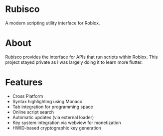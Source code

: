 # Rubisco
A modern scripting utility interface for Roblox.

# About
Rubisco provides the interface for APIs that run scripts within Roblox. This project stayed private as I was largely doing it to learn more flutter.

# Features
- Cross Platform
- Syntax highlighting using Monaco
- Tab integration for programming space
- Online script search
- Automatic updates (via external loader)
- Key system integration via webview for monetization
- HWID-based cryptographic key generation
